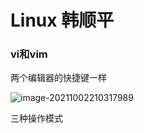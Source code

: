 # Linux 韩顺平

### vi和vim

两个编辑器的快捷键一样

![image-20211002210317989](C:\Users\mountainINblack\AppData\Roaming\Typora\typora-user-images\image-20211002210317989.png)

三种操作模式



